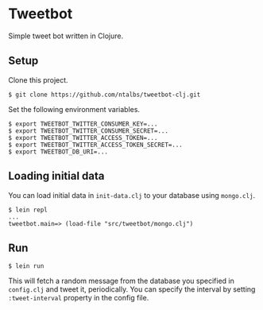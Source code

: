 Tweetbot
========

Simple tweet bot written in Clojure.

## Setup
Clone this project.

    $ git clone https://github.com/ntalbs/tweetbot-clj.git

Set the following environment variables.

    $ export TWEETBOT_TWITTER_CONSUMER_KEY=...
    $ export TWEETBOT_TWITTER_CONSUMER_SECRET=...
    $ export TWEETBOT_TWITTER_ACCESS_TOKEN=...
    $ export TWEETBOT_TWITTER_ACCESS_TOKEN_SECRET=...
    $ export TWEETBOT_DB_URI=...

## Loading initial data
You can load initial data in `init-data.clj` to your database using `mongo.clj`.

    $ lein repl
    ...
    tweetbot.main=> (load-file "src/tweetbot/mongo.clj")

## Run

    $ lein run

This will fetch a random message from the database you specified in `config.clj` and tweet it, periodically. You can specify the interval by setting `:tweet-interval` property in the config file.
